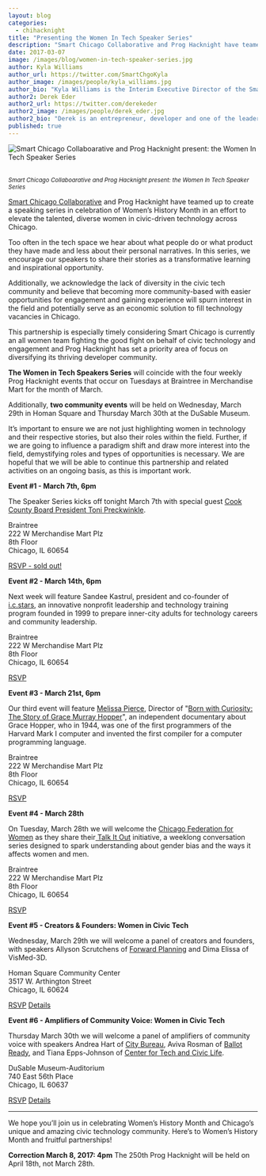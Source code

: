 ```yaml
---
layout: blog
categories:
  - chihacknight
title: "Presenting the Women In Tech Speaker Series"
description: "Smart Chicago Collaborative and Prog Hacknight have teamed up to create a speaking series in celebration of Women’s History Month in an effort to elevate the talented, diverse women in civic-driven technology across Chicago."
date: 2017-03-07
image: /images/blog/women-in-tech-speaker-series.jpg
author: Kyla Williams
author_url: https://twitter.com/SmartChgoKyla
author_image: /images/people/kyla_williams.jpg
author_bio: "Kyla Williams is the Interim Executive Director of the Smart Chicago Collaborative."
author2: Derek Eder
author2_url: https://twitter.com/derekeder
author2_image: /images/people/derek_eder.jpg
author2_bio: "Derek is an entrepreneur, developer and one of the leaders of the civic technology community in Chicago. He is a co-founder and partner at DataMade — a company that tells stories and builds tools with data — and is the lead organizer for Prog Hacknight."
published: true
---
```


<p class="text-center"><img src="/images/blog/women-in-tech-speaker-series.jpg" alt="Smart Chicago Collaboarative and Prog Hacknight present: the Women In Tech Speaker Series" class="img-thumbnail" />

<br /><small>
    <em>Smart Chicago Collaboarative and Prog Hacknight present: the Women In Tech Speaker Series</em>
</small>
</p>

[Smart Chicago Collaborative](http://smartchicagocollaborative.org/) and Prog Hacknight have teamed up to create a speaking series in celebration of Women’s History Month in an effort to elevate the talented, diverse women in civic-driven technology across Chicago.

Too often in the tech space we hear about what people do or what product they have made and less about their personal narratives. In this series, we encourage our speakers to share their stories as a transformative learning and inspirational opportunity.

Additionally, we acknowledge the lack of diversity in the civic tech community and believe that becoming more community-based with easier opportunities for engagement and gaining experience will spurn interest in the field and potentially serve as an economic solution to fill technology vacancies in Chicago.

This partnership is especially timely considering Smart Chicago is currently an all women team fighting the good fight on behalf of civic technology and engagement and Prog Hacknight has set a priority area of focus on diversifying its thriving developer community.

**The Women in Tech Speakers Series** will coincide with the four weekly Prog Hacknight events that occur on Tuesdays at Braintree in Merchandise Mart for the month of March.

Additionally, **two community events** will be held on Wednesday, March 29th in Homan Square and Thursday March 30th at the DuSable Museum.

It’s important to ensure we are not just highlighting women in technology and their respective stories, but also their roles within the field. Further, if we are going to influence a paradigm shift and draw more interest into the field, demystifying roles and types of opportunities is necessary. We are hopeful that we will be able to continue this partnership and related activities on an ongoing basis, as this is important work.

**Event #1 - March 7th, 6pm**

The Speaker Series kicks off tonight March 7th with special guest [Cook County Board President Toni Preckwinkle](https://www.cookcountyil.gov/person/toni-preckwinkle).

Braintree<br />
222 W Merchandise Mart Plz<br />
8th Floor<br />
Chicago, IL 60654<br />

<a href='#' class='btn btn-default'>RSVP - sold out!</a>


**Event #2 - March 14th, 6pm**

Next week will feature Sandee Kastrul, president and co-founder of [i.c.stars](http://www.icstars.org/), an innovative nonprofit leadership and technology training program founded in 1999 to prepare inner-city adults for technology careers and community leadership.

Braintree<br />
222 W Merchandise Mart Plz<br />
8th Floor<br />
Chicago, IL 60654<br />

<a href='https://www.eventbrite.com/e/chi-hack-night-registration-30783700878' class='btn btn-success'><i class='fa fa-check-square-o'></i> RSVP</a>

**Event #3 - March 21st, 6pm**

Our third event will feature [Melissa Pierce](https://about.me/melissapierce), Director of "[Born with Curiosity: The Story of Grace Murray Hopper](http://gracehopperfilm.com/)", an independent documentary about Grace Hopper, who in 1944, was one of the first programmers of the Harvard Mark I computer and invented the first compiler for a computer programming language.

Braintree<br />
222 W Merchandise Mart Plz<br />
8th Floor<br />
Chicago, IL 60654<br />

<a href='https://www.eventbrite.com/e/chi-hack-night-registration-30783701881' class='btn btn-success'><i class='fa fa-check-square-o'></i> RSVP</a>

**Event #4 - March 28th**

On Tuesday, March 28th we will welcome the [Chicago Federation for Women](https://www.cfw.org/) as they share their[ Talk It Out](https://www.cfw.org/talkitout/) initiative, a weeklong conversation series designed to spark understanding about gender bias and the ways it affects women and men.

Braintree<br />
222 W Merchandise Mart Plz<br />
8th Floor<br />
Chicago, IL 60654<br />

<a href='https://www.eventbrite.com/e/chi-hack-night-registration-30783702884' class='btn btn-success'><i class='fa fa-check-square-o'></i> RSVP</a>

**Event #5 - Creators & Founders: Women in Civic Tech**

Wednesday, March 29th we will welcome a panel of creators and founders, with speakers Allyson Scrutchens of [Forward Planning](http://www.forwardplanninginc.com/) and Dima Elissa of VisMed-3D.

Homan Square Community Center<br />
3517 W. Arthington Street<br />
Chicago, IL 60624

<a href='https://www.eventbrite.com/e/women-in-civic-tech-creators-founders-tickets-32680497247' class='btn btn-success'><i class='fa fa-check-square-o'></i> RSVP</a> <a href='/satellite/2017/03/29/creators-and-founders.html' class='btn btn-link'>Details</a>

**Event #6 - Amplifiers of Community Voice: Women in Civic Tech**

Thursday March 30th  we will welcome a panel of amplifiers of community voice with speakers Andrea Hart of [City Bureau](http://www.citybureau.org/), Aviva Rosman of [Ballot Ready](https://www.ballotready.org/), and Tiana Epps-Johnson of [Center for Tech and Civic Life](https://www.techandciviclife.org/).

DuSable Museum-Auditorium<br />
740 East 56th Place<br />
Chicago, IL 60637

<a href='https://www.eventbrite.com/e/women-in-civic-tech-amplifiers-of-community-voice-tickets-32680563445' class='btn btn-success'><i class='fa fa-check-square-o'></i> RSVP</a> <a href='/satellite/2017/03/30/amplifiers-of-community-voice.html' class='btn btn-link'>Details</a>

---

We hope you’ll join us in celebrating Women’s History Month and Chicago’s unique and amazing civic technology community. Here’s to Women’s History Month and fruitful partnerships!

**Correction March 8, 2017: 4pm** The 250th Prog Hacknight will be held on April 18th, not March 28th.
